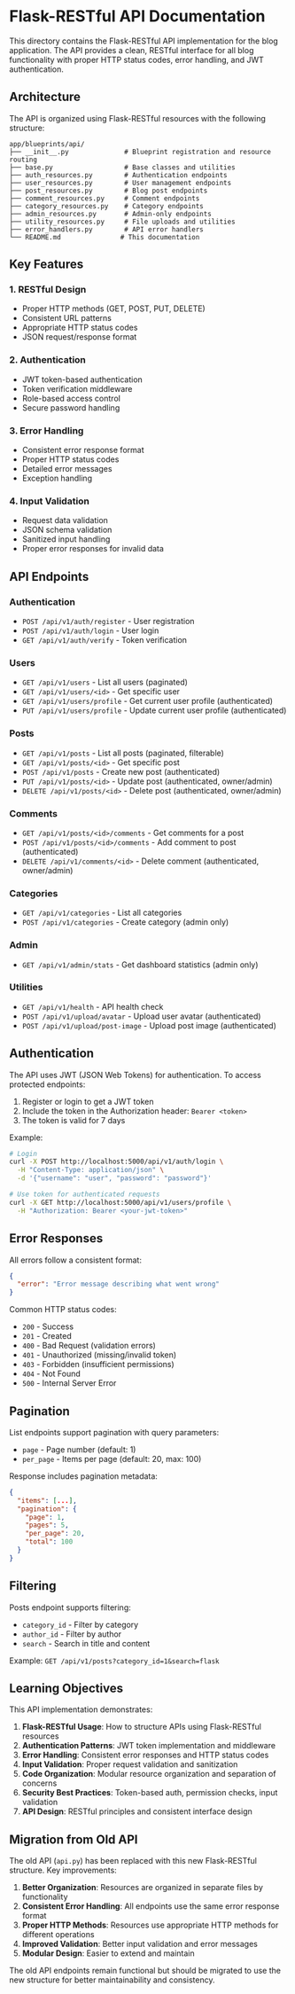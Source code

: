 # Flask-RESTful API Documentation

This directory contains the Flask-RESTful API implementation for the blog application. The API provides a clean, RESTful interface for all blog functionality with proper HTTP status codes, error handling, and JWT authentication.

## Architecture

The API is organized using Flask-RESTful resources with the following structure:

```
app/blueprints/api/
├── __init__.py              # Blueprint registration and resource routing
├── base.py                  # Base classes and utilities
├── auth_resources.py        # Authentication endpoints
├── user_resources.py        # User management endpoints
├── post_resources.py        # Blog post endpoints
├── comment_resources.py     # Comment endpoints
├── category_resources.py    # Category endpoints
├── admin_resources.py       # Admin-only endpoints
├── utility_resources.py     # File uploads and utilities
├── error_handlers.py        # API error handlers
└── README.md               # This documentation
```

## Key Features

### 1. RESTful Design
- Proper HTTP methods (GET, POST, PUT, DELETE)
- Consistent URL patterns
- Appropriate HTTP status codes
- JSON request/response format

### 2. Authentication
- JWT token-based authentication
- Token verification middleware
- Role-based access control
- Secure password handling

### 3. Error Handling
- Consistent error response format
- Proper HTTP status codes
- Detailed error messages
- Exception handling

### 4. Input Validation
- Request data validation
- JSON schema validation
- Sanitized input handling
- Proper error responses for invalid data

## API Endpoints

### Authentication
- `POST /api/v1/auth/register` - User registration
- `POST /api/v1/auth/login` - User login
- `GET /api/v1/auth/verify` - Token verification

### Users
- `GET /api/v1/users` - List all users (paginated)
- `GET /api/v1/users/<id>` - Get specific user
- `GET /api/v1/users/profile` - Get current user profile (authenticated)
- `PUT /api/v1/users/profile` - Update current user profile (authenticated)

### Posts
- `GET /api/v1/posts` - List all posts (paginated, filterable)
- `GET /api/v1/posts/<id>` - Get specific post
- `POST /api/v1/posts` - Create new post (authenticated)
- `PUT /api/v1/posts/<id>` - Update post (authenticated, owner/admin)
- `DELETE /api/v1/posts/<id>` - Delete post (authenticated, owner/admin)

### Comments
- `GET /api/v1/posts/<id>/comments` - Get comments for a post
- `POST /api/v1/posts/<id>/comments` - Add comment to post (authenticated)
- `DELETE /api/v1/comments/<id>` - Delete comment (authenticated, owner/admin)

### Categories
- `GET /api/v1/categories` - List all categories
- `POST /api/v1/categories` - Create category (admin only)

### Admin
- `GET /api/v1/admin/stats` - Get dashboard statistics (admin only)

### Utilities
- `GET /api/v1/health` - API health check
- `POST /api/v1/upload/avatar` - Upload user avatar (authenticated)
- `POST /api/v1/upload/post-image` - Upload post image (authenticated)

## Authentication

The API uses JWT (JSON Web Tokens) for authentication. To access protected endpoints:

1. Register or login to get a JWT token
2. Include the token in the Authorization header: `Bearer <token>`
3. The token is valid for 7 days

Example:
```bash
# Login
curl -X POST http://localhost:5000/api/v1/auth/login \
  -H "Content-Type: application/json" \
  -d '{"username": "user", "password": "password"}'

# Use token for authenticated requests
curl -X GET http://localhost:5000/api/v1/users/profile \
  -H "Authorization: Bearer <your-jwt-token>"
```

## Error Responses

All errors follow a consistent format:

```json
{
  "error": "Error message describing what went wrong"
}
```

Common HTTP status codes:
- `200` - Success
- `201` - Created
- `400` - Bad Request (validation errors)
- `401` - Unauthorized (missing/invalid token)
- `403` - Forbidden (insufficient permissions)
- `404` - Not Found
- `500` - Internal Server Error

## Pagination

List endpoints support pagination with query parameters:
- `page` - Page number (default: 1)
- `per_page` - Items per page (default: 20, max: 100)

Response includes pagination metadata:
```json
{
  "items": [...],
  "pagination": {
    "page": 1,
    "pages": 5,
    "per_page": 20,
    "total": 100
  }
}
```

## Filtering

Posts endpoint supports filtering:
- `category_id` - Filter by category
- `author_id` - Filter by author
- `search` - Search in title and content

Example: `GET /api/v1/posts?category_id=1&search=flask`

## Learning Objectives

This API implementation demonstrates:

1. **Flask-RESTful Usage**: How to structure APIs using Flask-RESTful resources
2. **Authentication Patterns**: JWT token implementation and middleware
3. **Error Handling**: Consistent error responses and HTTP status codes
4. **Input Validation**: Proper request validation and sanitization
5. **Code Organization**: Modular resource organization and separation of concerns
6. **Security Best Practices**: Token-based auth, permission checks, input validation
7. **API Design**: RESTful principles and consistent interface design

## Migration from Old API

The old API (`api.py`) has been replaced with this new Flask-RESTful structure. Key improvements:

1. **Better Organization**: Resources are organized in separate files by functionality
2. **Consistent Error Handling**: All endpoints use the same error response format
3. **Proper HTTP Methods**: Resources use appropriate HTTP methods for different operations
4. **Improved Validation**: Better input validation and error messages
5. **Modular Design**: Easier to extend and maintain

The old API endpoints remain functional but should be migrated to use the new structure for better maintainability and consistency.